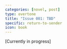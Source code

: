 ```yaml
---
categories: [novel, post]
type: overtone
title: "Issue 001: TBD"
specific: return-to-sender
icon: book
---
```

[Currently in progress]

